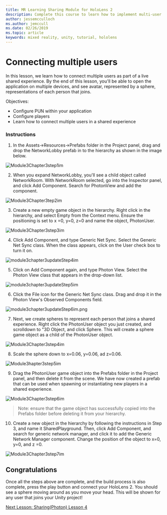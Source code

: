 ```yaml
---
title: MR Learning Sharing Module for HoloLens 2
description: Complete this course to learn how to implement multi-user shared experiences within a HoloLens 2 application.
author: jessemcculloch
ms.author: jemccull
ms.date: 02/26/2019
ms.topic: article
keywords: mixed reality, unity, tutorial, hololens
---
```


# Connecting multiple users

In this lesson, we learn how to connect multiple users as part of a live shared experience. By the end of this lesson, you'll be able to open the application on multiple devices, and see avatar, represented by a sphere, representations of each person that joins. 

Objectives:

- Configure PUN within your application
- Configure players
- Learn how to connect multiple users in a shared experience

### Instructions

1. In the Assets->Resources->Prefabs folder in the Project panel, drag and drop the NetworkLobby prefab in to the hierarchy as shown in the image below.

![Module3Chapter3step1im](images/module3chapter3step1im.PNG)

2. When you expand NetworkLobby, you'll see a child object called NetworkRoom. With NetworkRoom selected, go into the Inspector panel, and click Add Component. Search for PhotonView and add the component.

![Module3Chapter3tep2im](images/module3chapter3step2im.PNG)

3. Create a new empty game object in the hierarchy. Right click in the hierarchy, and select Empty from the Context menu. Ensure the positioning is set to x =0, y=0, z=0 and name the object, PhotonUser.

![Module3Chapter3step3im](images/module3chapter3step3im.PNG)

4. Click Add Component, and type Generic Net Sync. Select the Generic Net Sync class. When the class appears, click on the User check box to turn it on. 

![module3chapter3updateStep4im](images/module3chapter3updateStep4im.png)

5. Click on Add Component again, and type Photon View. Select the Photon View class that appears in the drop-down list.

![module3chapter3updateStep5im](images/module3chapter3updateStep5im.png)

6. Click the File icon for the Generic Net Sync class. Drag and drop it in the Photon View's Observed Components field. 

![module3chapter3updateStep6im.png](images/module3chapter3updateStep6im.png) 

7. Next, we create spheres to represent each person that joins a shared experience. Right click the PhotonUser object you just created, and scrolldown to "3D Object, and click Sphere. This will create a sphere game object as a child of the PhotonUser object.

![Module3Chapter3step4im](images/module3chapter3step4im.PNG)

8. Scale the sphere down to x=0.06, y=0.06, ad z=0.06.

![Module3hapter3step5im](images/module3chapter3step5im.PNG)

9. Drag the PhotonUser game object into the Prefabs folder in the Project panel, and then delete it from the scene. We have now created a prefab that can be used when spawning or instantiating new players in a shared experience.

![Module3Chapter3step6im](images/module3chapter3step6im.PNG)

> Note: ensure that the game object has successfully copied into the Prefabs folder before deleting it from your hierarchy.

10. Create a new object in the hierarchy by following the instructions in Step 3, and name it SharedPlayground. Then, click Add Component, and search for generic network manager, and click it to add the Generic Network Manager component. Change the position of the object to x=0, y=0, and z =0.

![Module3Chapter3step7im](images/module3chapter3step7im.PNG)


## Congratulations

Once all the steps above are complete, and the build process is also complete, press the play button and connect your HoloLens 2. You should see a sphere moving around as you move your head. This will be shown for any user that joins your Unity project!

[Next Lesson: Sharing(Photon) Lesson 4](mrlearning-sharing(photon)-ch4.md)

